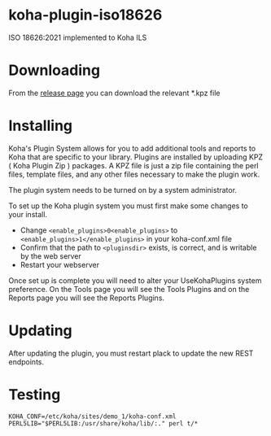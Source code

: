 # koha-plugin-iso18626
ISO 18626:2021 implemented to Koha ILS

# Downloading

From the [release page](https://github.com/Hypernova-Oy/koha-plugin-iso18626/releases) you can download the relevant *.kpz file

# Installing

Koha's Plugin System allows for you to add additional tools and reports to Koha that are specific to your library. Plugins are installed by uploading KPZ ( Koha Plugin Zip ) packages. A KPZ file is just a zip file containing the perl files, template files, and any other files necessary to make the plugin work.

The plugin system needs to be turned on by a system administrator.

To set up the Koha plugin system you must first make some changes to your install.

* Change `<enable_plugins>0<enable_plugins>` to `<enable_plugins>1</enable_plugins>` in your koha-conf.xml file
* Confirm that the path to `<pluginsdir>` exists, is correct, and is writable by the web server
* Restart your webserver

Once set up is complete you will need to alter your UseKohaPlugins system preference. On the Tools page you will see the Tools Plugins and on the Reports page you will see the Reports Plugins.

# Updating

After updating the plugin, you must restart plack to update the new REST endpoints.

# Testing

    KOHA_CONF=/etc/koha/sites/demo_1/koha-conf.xml PERL5LIB="$PERL5LIB:/usr/share/koha/lib/:." perl t/*
